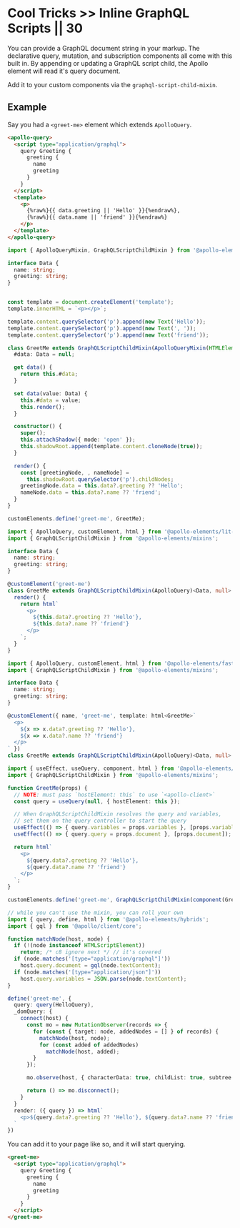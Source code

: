# Cool Tricks >> Inline GraphQL Scripts || 30

<meta name="description" data-helmett
      content="Use Apollo Elements to write declarative GraphQL components in HTML" />

You can provide a GraphQL document string in your markup. The declarative query, mutation, and subscription components all come with this built in.
By appending or updating a GraphQL script child, the Apollo element will read it's query document.

Add it to your custom components via the `graphql-script-child-mixin`.

## Example
Say you had a `<greet-me>` element which extends `ApolloQuery`.

<code-tabs collection="libraries" default-tab="lit">

  ```html tab html
  <apollo-query>
    <script type="application/graphql">
      query Greeting {
        greeting {
          name
          greeting
        }
      }
    </script>
    <template>
      <p>
        {%raw%}{{ data.greeting || 'Hello' }}{%endraw%},
        {%raw%}{{ data.name || 'friend' }}{%endraw%}
      </p>
    </template>
  </apollo-query>
  ```

  ```ts tab mixins
  import { ApolloQueryMixin, GraphQLScriptChildMixin } from '@apollo-elements/mixins';

  interface Data {
    name: string;
    greeting: string;
  }


  const template = document.createElement('template');
  template.innerHTML = `<p></p>`;

  template.content.querySelector('p').append(new Text('Hello'));
  template.content.querySelector('p').append(new Text(', '));
  template.content.querySelector('p').append(new Text('friend'));

  class GreetMe extends GraphQLScriptChildMixin(ApolloQueryMixin(HTMLElement))<Data, null> {
    #data: Data = null;

    get data() {
      return this.#data;
    }

    set data(value: Data) {
      this.#data = value;
      this.render();
    }

    constructor() {
      super();
      this.attachShadow({ mode: 'open' });
      this.shadowRoot.append(template.content.cloneNode(true));
    }

    render() {
      const [greetingNode, , nameNode] =
        this.shadowRoot.querySelector('p').childNodes;
      greetingNode.data = this.data?.greeting ?? 'Hello';
      nameNode.data = this.data?.name ?? 'friend';
    }
  }

  customElements.define('greet-me', GreetMe);
  ```

  ```ts tab lit
  import { ApolloQuery, customElement, html } from '@apollo-elements/lit-apollo';
  import { GraphQLScriptChildMixin } from '@apollo-elements/mixins';

  interface Data {
    name: string;
    greeting: string;
  }

  @customElement('greet-me')
  class GreetMe extends GraphQLScriptChildMixin(ApolloQuery)<Data, null> {
    render() {
      return html`
        <p>
          ${this.data?.greeting ?? 'Hello'},
          ${this.data?.name ?? 'friend'}
        </p>
      `;
    }
  }
  ```

  ```ts tab fast
  import { ApolloQuery, customElement, html } from '@apollo-elements/fast';
  import { GraphQLScriptChildMixin } from '@apollo-elements/mixins';

  interface Data {
    name: string;
    greeting: string;
  }

  @customElement({ name, 'greet-me', template: html<GreetMe>`
    <p>
      ${x => x.data?.greeting ?? 'Hello'},
      ${x => x.data?.name ?? 'friend'}
    </p>
  ` })
  class GreetMe extends GraphQLScriptChildMixin(ApolloQuery)<Data, null> { }
  ```

  ```ts tab haunted
  import { useEffect, useQuery, component, html } from '@apollo-elements/haunted';
  import { GraphQLScriptChildMixin } from '@apollo-elements/mixins';

  function GreetMe(props) {
    // NOTE: must pass `hostElement: this` to use `<apollo-client>`
    const query = useQuery(null, { hostElement: this });

    // When GraphQLScriptChildMixin resolves the query and variables,
    // set them on the query controller to start the query
    useEffect(() => { query.variables = props.variables }, [props.variables]);
    useEffect(() => { query.query = props.document }, [props.document]);

    return html`
      <p>
        ${query.data?.greeting ?? 'Hello'},
        ${query.data?.name ?? 'friend'}
      </p>
    `;
  }

  customElements.define('greet-me', GraphQLScriptChildMixin(component(GreetMe)));
  ```

  ```ts tab hybrids
  // while you can't use the mixin, you can roll your own
  import { query, define, html } from '@apollo-elements/hybrids';
  import { gql } from '@apollo/client/core';

  function matchNode(host, node) {
    if (!(node instanceof HTMLScriptElement))
      return; /* c8 ignore next */ // it's covered
    if (node.matches('[type="application/graphql"]'))
      host.query.document = gql(node.textContent);
    if (node.matches('[type="application/json"]'))
      host.query.variables = JSON.parse(node.textContent);
  }

  define('greet-me', {
    query: query(HelloQuery),
    _domQuery: {
      connect(host) {
        const mo = new MutationObserver(records => {
          for (const { target: node, addedNodes = [] } of records) {
            matchNode(host, node);
            for (const added of addedNodes)
              matchNode(host, added);
          }
        });

        mo.observe(host, { characterData: true, childList: true, subtree: true });

        return () => mo.disconnect();
      }
    }
    render: ({ query }) => html`
      <p>${query.data?.greeting ?? 'Hello'}, ${query.data?.name ?? 'friend'}</p>
    `
  })
  ```

</code-tabs>

You can add it to your page like so, and it will start querying.

```html copy
<greet-me>
  <script type="application/graphql">
    query Greeting {
      greeting {
        name
        greeting
      }
    }
  </script>
</greet-me>
```
